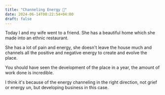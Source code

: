```yaml
---
title: "Channeling Energy 🎇"
date: 2024-06-14T00:22:54+04:00
draft: false
---
```


Today I and my wife went to a friend. She has a beautiful home which she made into an ethnic restaurant.

She has a lot of pain and energy, she doesn't leave the house much and channels all the positive and negative energy to create and evolve the place.

You should have seen the development of the place in a year, the amount of work done is incredible. 

I think it's because of the energy channeling in the right direction, not grief or energy un, but developing business in this case.
